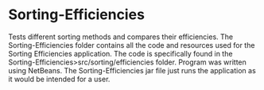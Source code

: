 # Sorting-Efficiencies
Tests different sorting methods and compares their efficiencies.
The Sorting-Efficiencies folder contains all the code and resources used for the Sorting Efficiencies application. The code is specifically found in the Sorting-Efficiencies>src/sorting/efficiencies folder. Program was written using NetBeans.
The Sorting-Efficiencies jar file just runs the application as it would be intended for a user.
